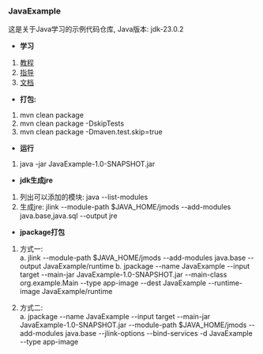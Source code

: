 ### JavaExample

这是关于Java学习的示例代码仓库, Java版本: jdk-23.0.2

- **学习**  
1. [教程](https://dev.java/)  
2. [指导](https://docs.oracle.com/en/java/javase/23/)  
3. [文档](https://docs.oracle.com/en/java/index.html)


- **打包:**
1. mvn clean package
2. mvn clean package -DskipTests
3. mvn clean package -Dmaven.test.skip=true

- **运行**
1. java -jar JavaExample-1.0-SNAPSHOT.jar

- **jdk生成jre**  
1. 列出可以添加的模块: java --list-modules
2. 生成jre: jlink --module-path $JAVA_HOME/jmods --add-modules java.base,java.sql --output jre 

- **jpackage打包**
1. 方式一:  
   a. jlink --module-path $JAVA_HOME/jmods --add-modules java.base --output JavaExample/runtime
   b. jpackage --name JavaExample --input target --main-jar JavaExample-1.0-SNAPSHOT.jar --main-class org.example.Main --type app-image --dest JavaExample --runtime-image JavaExample/runtime  

2. 方式二:  
   a. jpackage --name JavaExample --input target --main-jar JavaExample-1.0-SNAPSHOT.jar --module-path $JAVA_HOME/jmods --add-modules java.base --jlink-options --bind-services -d JavaExample --type app-image  

